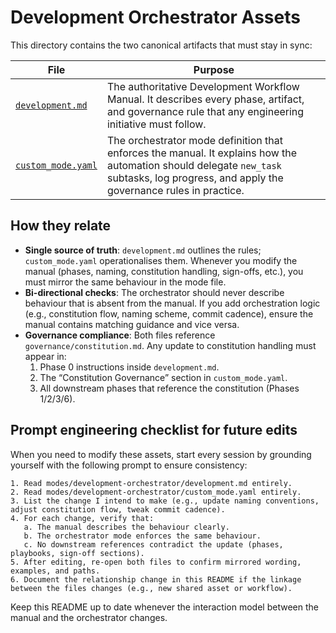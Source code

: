 # Development Orchestrator Assets

This directory contains the two canonical artifacts that must stay in sync:

| File | Purpose |
| ---- | -------- |
| [`development.md`](development.md) | The authoritative Development Workflow Manual. It describes every phase, artifact, and governance rule that any engineering initiative must follow. |
| [`custom_mode.yaml`](custom_mode.yaml) | The orchestrator mode definition that enforces the manual. It explains how the automation should delegate `new_task` subtasks, log progress, and apply the governance rules in practice. |

## How they relate

- **Single source of truth**: `development.md` outlines the rules; `custom_mode.yaml` operationalises them. Whenever you modify the manual (phases, naming, constitution handling, sign-offs, etc.), you must mirror the same behaviour in the mode file.
- **Bi-directional checks**: The orchestrator should never describe behaviour that is absent from the manual. If you add orchestration logic (e.g., constitution flow, naming scheme, commit cadence), ensure the manual contains matching guidance and vice versa.
- **Governance compliance**: Both files reference `governance/constitution.md`. Any update to constitution handling must appear in:
  1. Phase 0 instructions inside `development.md`.
  2. The “Constitution Governance” section in `custom_mode.yaml`.
  3. All downstream phases that reference the constitution (Phases 1/2/3/6).

## Prompt engineering checklist for future edits

When you need to modify these assets, start every session by grounding yourself with the following prompt to ensure consistency:

```
1. Read modes/development-orchestrator/development.md entirely.
2. Read modes/development-orchestrator/custom_mode.yaml entirely.
3. List the change I intend to make (e.g., update naming conventions, adjust constitution flow, tweak commit cadence).
4. For each change, verify that:
   a. The manual describes the behaviour clearly.
   b. The orchestrator mode enforces the same behaviour.
   c. No downstream references contradict the update (phases, playbooks, sign-off sections).
5. After editing, re-open both files to confirm mirrored wording, examples, and paths.
6. Document the relationship change in this README if the linkage between the files changes (e.g., new shared asset or workflow).
```

Keep this README up to date whenever the interaction model between the manual and the orchestrator changes.
